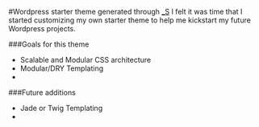 #Wordpress starter theme generated through [_S](http://underscores.me/)
I felt it was time that I started customizing my own starter theme to help me kickstart my future Wordpress projects.

###Goals for this theme
* Scalable and Modular CSS architecture
* Modular/DRY Templating
*

###Future additions
* Jade or Twig Templating
*

